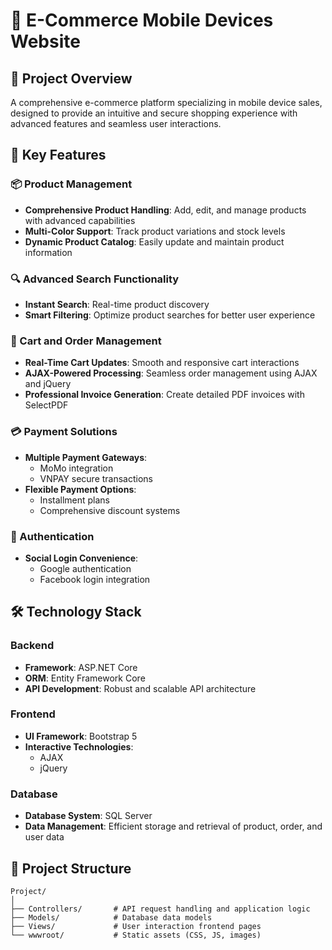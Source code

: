 # 📱 E-Commerce Mobile Devices Website

## 🚀 Project Overview
A comprehensive e-commerce platform specializing in mobile device sales, designed to provide an intuitive and secure shopping experience with advanced features and seamless user interactions.

## 🌟 Key Features

### 📦 Product Management
- **Comprehensive Product Handling**: Add, edit, and manage products with advanced capabilities
- **Multi-Color Support**: Track product variations and stock levels
- **Dynamic Product Catalog**: Easily update and maintain product information

### 🔍 Advanced Search Functionality
- **Instant Search**: Real-time product discovery
- **Smart Filtering**: Optimize product searches for better user experience

### 🛒 Cart and Order Management
- **Real-Time Cart Updates**: Smooth and responsive cart interactions
- **AJAX-Powered Processing**: Seamless order management using AJAX and jQuery
- **Professional Invoice Generation**: Create detailed PDF invoices with SelectPDF

### 💳 Payment Solutions
- **Multiple Payment Gateways**: 
  - MoMo integration
  - VNPAY secure transactions
- **Flexible Payment Options**: 
  - Installment plans
  - Comprehensive discount systems

### 🔐 Authentication
- **Social Login Convenience**:
  - Google authentication
  - Facebook login integration

## 🛠️ Technology Stack

### Backend
- **Framework**: ASP.NET Core
- **ORM**: Entity Framework Core
- **API Development**: Robust and scalable API architecture

### Frontend
- **UI Framework**: Bootstrap 5
- **Interactive Technologies**: 
  - AJAX
  - jQuery

### Database
- **Database System**: SQL Server
- **Data Management**: Efficient storage and retrieval of product, order, and user data

## 📂 Project Structure
```
Project/
│
├── Controllers/       # API request handling and application logic
├── Models/            # Database data models
├── Views/             # User interaction frontend pages
└── wwwroot/           # Static assets (CSS, JS, images)
```

